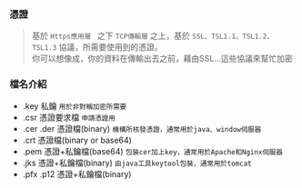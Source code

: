 ### 憑證
> 基於 `Https應用層 ` 之下 `TCP傳輸層` 之上，基於 `SSL、TSL1.1、TSL1.2、TSL1.3` 協議，所需要使用到的憑證。<br>
> 你可以想像成，你的資料在傳輸出去之前，藉由SSL...這些協議來幫忙加密
### 檔名介紹
* .key 私鑰 `用於非對稱加密所需要`
* .csr 憑證要求檔 `申請憑證用`
* .cer .der 憑證檔(binary) `機構所核發憑證，通常用於java、window伺服器`
* .crt 憑證檔(binary or base64) 
* .pem 憑證+私鑰檔(base64) `包裝cer加上key，通常用於Apache和Nginx伺服器`
* .jks 憑證+私鑰檔(binary) `由java工具keytool包裝，通常用於tomcat` 
* .pfx .p12 憑證+私鑰檔(binary)  
